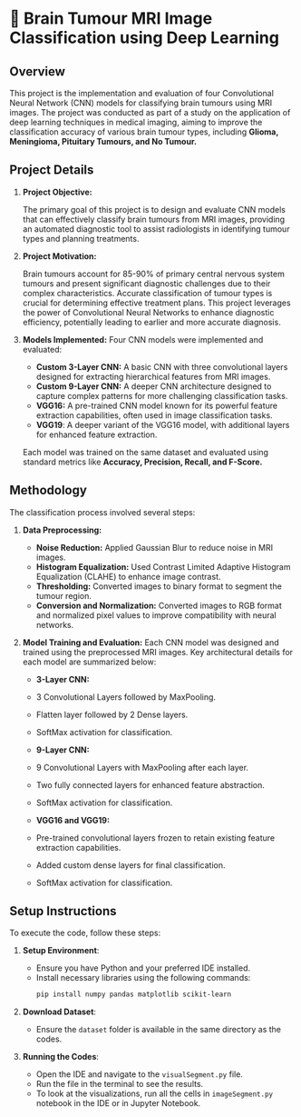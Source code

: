 # 🧠 Brain Tumour MRI Image Classification using Deep Learning
 
## Overview

This project is the implementation and evaluation of four Convolutional Neural Network (CNN) models for classifying brain tumours using MRI images. The project was conducted as part of a study on the application of deep learning techniques in medical imaging, aiming to improve the classification accuracy of various brain tumour types, including **Glioma, Meningioma, Pituitary Tumours, and No Tumour.**

## Project Details 

1. **Project Objective:**

   The primary goal of this project is to design and evaluate CNN models that can effectively classify brain tumours from MRI images, providing an automated diagnostic tool to assist radiologists in identifying tumour types and planning treatments.

2. **Project Motivation:**

   Brain tumours account for 85-90% of primary central nervous system tumours and present significant diagnostic challenges due to their complex characteristics. Accurate classification of tumour types is crucial for determining effective treatment plans. This project leverages the power of Convolutional Neural Networks to enhance diagnostic efficiency, potentially leading to earlier and more accurate diagnosis.

3. **Models Implemented:**
   Four CNN models were implemented and evaluated:
   - **Custom 3-Layer CNN:** A basic CNN with three convolutional layers designed for extracting hierarchical features from MRI images.
   - **Custom 9-Layer CNN:** A deeper CNN architecture designed to capture complex patterns for more challenging classification tasks.
   - **VGG16:** A pre-trained CNN model known for its powerful feature extraction capabilities, often used in image classification tasks.
   - **VGG19**: A deeper variant of the VGG16 model, with additional layers for enhanced feature extraction.

   Each model was trained on the same dataset and evaluated using standard metrics like **Accuracy, Precision, Recall, and F-Score.**

## Methodology

The classification process involved several steps:

1. **Data Preprocessing:**
   - **Noise Reduction:** Applied Gaussian Blur to reduce noise in MRI images.
   - **Histogram Equalization:** Used Contrast Limited Adaptive Histogram Equalization (CLAHE) to enhance image contrast.
   - **Thresholding:** Converted images to binary format to segment the tumour region.
   - **Conversion and Normalization:** Converted images to RGB format and normalized pixel values to improve compatibility with neural networks.

2. **Model Training and Evaluation:**
   Each CNN model was designed and trained using the preprocessed MRI images. Key architectural details for each model are summarized below:
   - **3-Layer CNN:**
    - 3 Convolutional Layers followed by MaxPooling.
    - Flatten layer followed by 2 Dense layers.
    - SoftMax activation for classification.

   - **9-Layer CNN:**
    - 9 Convolutional Layers with MaxPooling after each layer.
    - Two fully connected layers for enhanced feature abstraction.
    - SoftMax activation for classification.
      
   - **VGG16 and VGG19:**
    - Pre-trained convolutional layers frozen to retain existing feature extraction capabilities.
    - Added custom dense layers for final classification.
    - SoftMax activation for classification.
      
## Setup Instructions
To execute the code, follow these steps:
1. **Setup Environment**:
    - Ensure you have Python and your preferred IDE installed.
    - Install necessary libraries using the following commands:
      ```bash
      pip install numpy pandas matplotlib scikit-learn
      ```

2. **Download Dataset**:
    - Ensure the `dataset` folder is available in the same directory as the codes.

3. **Running the Codes**:
    - Open the IDE and navigate to the `visualSegment.py` file.
    - Run the file in the terminal to see the results.
    - To look at the visualizations, run all the cells in `imageSegment.py` notebook in the IDE or in Jupyter Notebook. 
